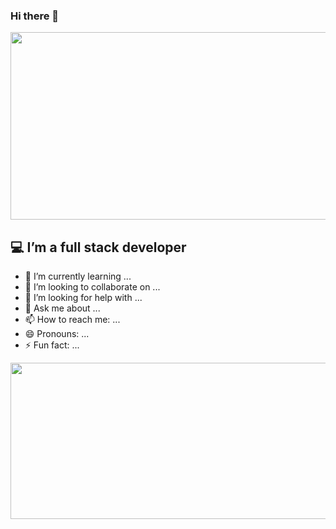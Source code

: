 ### Hi there 👋 
<!-- ![Alt Text](https://media.giphy.com/media/quEsMOrr3hmQ8/giphy.gif) -->

<img src="https://wallpapercave.com/wp/wp10167050.jpg" width="750" height="300">

## :computer: I’m a full stack developer
- 🌱 I’m currently learning ...
- 👯 I’m looking to collaborate on ...
- 🤔 I’m looking for help with ...
- 💬 Ask me about ...
- 📫 How to reach me: ...
- 😄 Pronouns: ...
- ⚡ Fun fact: ...

<img src="https://media.giphy.com/media/quEsMOrr3hmQ8/giphy.gif" width="750" height="250">
